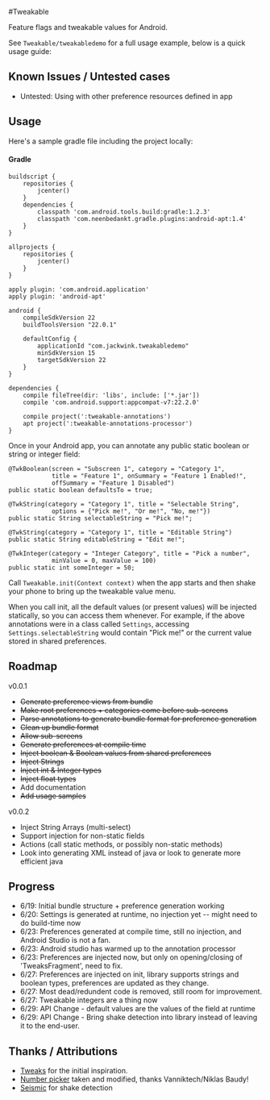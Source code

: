 #Tweakable

Feature flags and tweakable values for Android.

See `Tweakable/tweakabledemo` for a full usage example, below is a quick usage guide:

## Known Issues / Untested cases

* Untested: Using with other preference resources defined in app 

## Usage

Here's a sample gradle file including the project locally:

#### Gradle

    buildscript {
        repositories {
            jcenter()
        }
        dependencies {
            classpath 'com.android.tools.build:gradle:1.2.3'
            classpath 'com.neenbedankt.gradle.plugins:android-apt:1.4'
        }
    }

    allprojects {
        repositories {
            jcenter()
        }
    }
    
    apply plugin: 'com.android.application'
    apply plugin: 'android-apt'

    android {
        compileSdkVersion 22
        buildToolsVersion "22.0.1"

        defaultConfig {
            applicationId "com.jackwink.tweakabledemo"
            minSdkVersion 15
            targetSdkVersion 22
        }
    }

    dependencies {
        compile fileTree(dir: 'libs', include: ['*.jar'])
        compile 'com.android.support:appcompat-v7:22.2.0'

        compile project(':tweakable-annotations')
        apt project(':tweakable-annotations-processor')
    }

Once in your Android app, you can annotate any public static boolean or string or integer field:

    @TwkBoolean(screen = "Subscreen 1", category = "Category 1", 
                title = "Feature 1", onSummary = "Feature 1 Enabled!", 
                offSummary = "Feature 1 Disabled")
    public static boolean defaultsTo = true;

    @TwkString(category = "Category 1", title = "Selectable String",
                options = {"Pick me!", "Or me!", "No, me!"})
    public static String selectableString = "Pick me!";
    
    @TwkString(category = "Category 1", title = "Editable String")
    public static String editableString = "Edit me!";
    
    @TwkInteger(category = "Integer Category", title = "Pick a number", 
                minValue = 0, maxValue = 100)
    public static int someInteger = 50;

Call `Tweakable.init(Context context)` when the app starts and then shake your phone to bring up the
tweakable value menu.

When you call init, all the default values (or present values) will be injected statically, so
you can access them whenever. For example, if the above annotations were in a class called `Settings`,
accessing `Settings.selectableString` would contain "Pick me!" or the current value stored in 
shared preferences.

## Roadmap

v0.0.1

* ~~Generate preference views from bundle~~
* ~~Make root preferences + categories come before sub-screens~~
* ~~Parse annotations to generate bundle format for preference generation~~
* ~~Clean up bundle format~~
* ~~Allow sub-screens~~
* ~~Generate preferences at compile time~~
* ~~Inject boolean & Boolean values from shared preferences~~
* ~~Inject Strings~~
* ~~Inject int & Integer types~~
* ~~Inject float types~~
* Add documentation
* ~~Add usage samples~~

v0.0.2

* Inject String Arrays (multi-select)
* Support injection for non-static fields
* Actions (call static methods, or possibly non-static methods) 
* Look into generating XML instead of java or look to generate more efficient java 

## Progress

* 6/19: Initial bundle structure + preference generation working
* 6/20: Settings is generated at runtime, no injection yet -- might need to do build-time now
* 6/23: Preferences generated at compile time, still no injection, and Android Studio is not a fan.
* 6/23: Android studio has warmed up to the annotation processor
* 6/23: Preferences are injected now, but only on opening/closing of 'TweaksFragment', need to fix. 
* 6/27: Preferences are injected on init, library supports strings and boolean types, preferences are 
        updated as they change.
* 6/27: Most dead/redundent code is removed, still room for improvement.
* 6/27: Tweakable integers are a thing now 
* 6/29: API Change - default values are the values of the field at runtime
* 6/29: API Change - Bring shake detection into library instead of leaving it to the end-user.

## Thanks / Attributions

* [Tweaks](https://github.com/facebook/Tweaks) for the initial inspiration. 
* [Number picker](https://github.com/vanniktech/VNTNumberPickerPreference) taken and modified, thanks Vanniktech/Niklas Baudy!
* [Seismic](https://github.com/square/seismic) for shake detection
